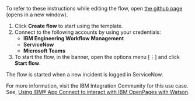 To refer to these instructions while editing the flow, open [the github page](https://github.com/ot4i/app-connect-templates/tree/master/resources/markdown//Create%20a%20new%20IBM%20EWM%20work%20item%20when%20a%20new%20incident%20is%20logged%20in%20ServiceNow_instructions.md) (opens in a new window).

1. Click **Create flow** to start using the template.
2. Connect to the following accounts by using your credentials:
   - **IBM Engineering Workflow Management** 
   - **ServiceNow**
   - **Microsoft Teams**
3. To start the flow, in the banner, open the options menu [⋮] and click **Start flow**.

The flow is started when a new incident is logged in ServiceNow.

For more information, visit the IBM Integration Community for this use case. See, [Using IBM® App Connect to interact with IBM OpenPages with Watson](https://community.ibm.com/community/user/integration/blogs/shamini-arumugam1/2021/09/23/using-ibm-engineering-workflow-management-in-app-c).
